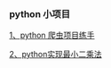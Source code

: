 ### python 小项目

[1、python 爬虫项目练手](https://github.com/MobiusDai/PythonProject/tree/master/SpiderDemo)

[2、python实现最小二乘法](https://github.com/MobiusDai/PythonProject/tree/master/LeastSquare)